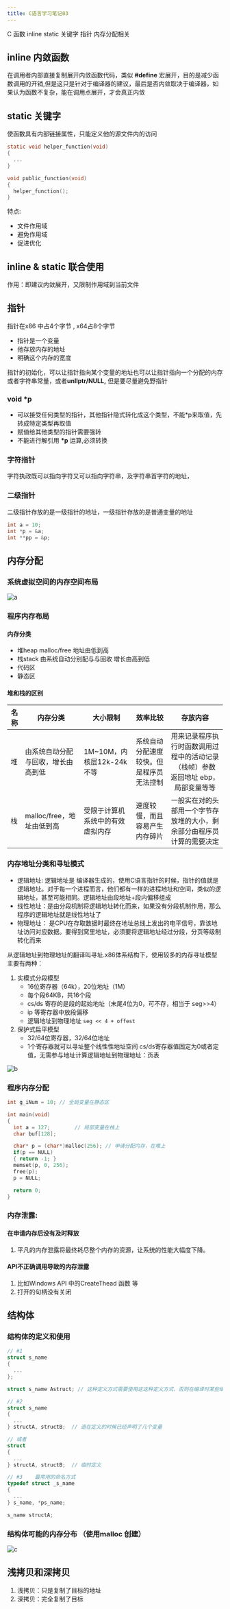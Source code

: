 ```yaml
---
title: C语言学习笔记03
---
```

C 函数 inline static 关键字 指针 内存分配相关

<!--more-->

## inline 内敛函数

在调用者内部直接复制展开内敛函数代码，类似 **#define** 宏展开，目的是减少函数调用的开销,但是这只是针对于编译器的建议，最后是否内敛取决于编译器，如果认为函数不复杂，能在调用点展开，才会真正内敛

## static 关键字

使函数具有内部链接属性，只能定义他的源文件内的访问

```c
static void helper_function(void)
{
  ...
}

void public_function(void)
{
  helper_function();
}
```

特点:

+ 文件作用域
+ 避免作用域
+ 促进优化

## inline & static 联合使用

作用：即建议内敛展开，又限制作用域到当前文件

## 指针

指针在x86 中占4个字节 , x64占8个字节

+ 指针是一个变量
+ 他存放内存的地址
+ 明确这个内存的宽度

指针的初始化，可以让指针指向某个变量的地址也可以让指针指向一个分配的内存或者字符串常量，或者**unllptr/NULL,** 但是要尽量避免野指针

### void *p

+ 可以接受任何类型的指针，其他指针隐式转化成这个类型，不能*p来取值，先转成特定类型再取值
+ 赋值给其他类型的指针需要强转
+ 不能进行解引用 **\*p** 运算,必须转换

### 字符指针

字符执政既可以指向字符又可以指向字符串，及字符串首字符的地址，

### 二级指针

二级指针存放的是一级指针的地址，一级指针存放的是普通变量的地址

```c
int a = 10;
int *p = &a;
int **pp = &p;

```

## 内存分配

### 系统虚拟空间的内存空间布局

![a](/images/c/03/a.png)

### 程序内存布局

#### 内存分类

+ 堆heap malloc/free 地址由低到高
+ 栈stack  由系统自动分别配与与回收 增长由高到低
+ 代码区
+ 静态区

#### 堆和栈的区别

| 名称 | 内存分类                           | 大小限制                         | 效率比较                                 |                                      存放内容                                      |
| ---- | ---------------------------------- | -------------------------------- | ---------------------------------------- | :--------------------------------------------------------------------------------: |
| 堆   | 由系统自动分配与回收，增长由高到低 | 1M~10M，内核层12k-24k不等        | 系统自动分配速度较快。但是程序员无法控制 | 用来记录程序执行时函数调用过程中的活动记录（栈帧）参数 返回地址 ebp， 局部变量等等 |
| 栈   | malloc/free，地址由低到高          | 受限于计算机系统中的有效虚拟内存 | 速度较慢，而且容易产生内存碎片           |       一般实在对的头部用一个字节存放堆的大小，剩余部分由程序员计算的需要决定       |

### 内存地址分类和寻址模式

+ 逻辑地址: 逻辑地址是 编译器生成的，使用C语言指针的时候，指针的值就是逻辑地址。对于每一个进程而言，他们都有一样的进程地址和空间，类似的逻辑地址，甚至可能相同。逻辑地址由段地址+段内偏移组成
+ 线性地址：是由分段机制将逻辑地址转化而来，如果没有分段机制作用，那么程序的逻辑地址就是线性地址了
+ 物理地址： 是CPU在存取数据时最终在地址总线上发出的电平信号，靠该地址访问对应数据。要得到窝里地址，必须要将逻辑地址经过分段，分页等级制转化而来

从逻辑地址到物理地址的翻译叫寻址.x86体系结构下，使用较多的内存寻址模型主要有两种：

1. 实模式分段模型
   + 16位寄存器（64k），20位地址（1M）
   + 每个段64KB，共16个段
   + cs/ds 寄存的是段的起始地址（末尾4位为0，可不存，相当于 seg>>4）
   + ip 等寄存器中放段偏移
   + 逻辑地址到物理地址 ``seg << 4 + offest``
2. 保护式扁平模型
   + 32/64位寄存器，32/64位地址
   + 1个寄存器就可以寻址整个线性性地址空间 cs/ds寄存器值固定为0或者定值，无需参与地址计算逻辑地址到物理地址：页表

![b](/images/c/03/b.png)

### 程序内存分配

```c
int g_iNum = 10; // 全局变量在静态区

int main(void)
{
  int a = 127;        // 局部变量在栈上
  char buf[128];

  char* p = (char*)malloc(256); // 申请分配内存，在堆上
  if(p == NULL)
  { return -1; }
  memset(p, 0, 256);
  free(p);
  p = NULL;

  return 0;
}
```

### 内存泄露:

#### 在申请内存后没有及时释放

1. 平凡的内存泄露将最终耗尽整个内存的资源，让系统的性能大幅度下降。

#### API不正确调用导致的内存泄露

1. 比如Windows API 中的CreateThead 函数 等
2. 打开的句柄没有关闭

## 结构体

### 结构体的定义和使用

```c
// #1
struct s_name
{
  ...
};

struct s_name Astruct; // 这种定义方式需要使用这这种定义方式，否则在编译时某些编译器会直接报错

// #2
struct s_name
{
  ...
} structA, structB;  // 造在定义的时候已经声明了几个变量

// 或者
struct
{
  ...
} structA, structB;  // 临时定义

// #3    最常用的命名方式
typedef struct _s_name
{
  ...
} s_name, *ps_name;

s_name structA;
```

### 结构体可能的内存分布 （使用malloc 创建）

![c](/images/c/03/c.png)

## 浅拷贝和深拷贝

1. 浅拷贝：只是复制了目标的地址
2. 深拷贝：完全复制了目标
